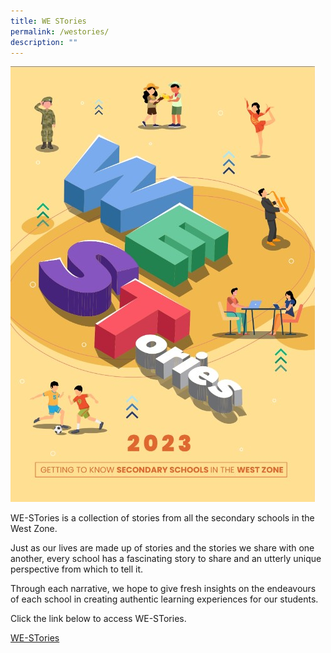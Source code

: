 ```yaml
---
title: WE STories
permalink: /westories/
description: ""
---
```

![](/images/2023%20Pictures/we%20stories%202023.jpg)

WE-STories is a collection of stories from all the secondary schools in the West Zone. 

Just as our lives are made up of stories and the stories we share with one another, every school has a fascinating story to share and an utterly unique perspective from which to tell it. 

Through each narrative, we hope to give fresh insights on the endeavours of each school in creating authentic learning experiences for our students.

Click the link below to access WE-STories.

[WE-STories](https://go.gov.sg/westories-official)